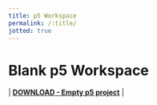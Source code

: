 ```yaml
---
title: p5 Workspace
permalink: /:title/
jotted: true
---
```


# Blank p5 Workspace

| [**DOWNLOAD - Empty p5 project**](https://github.com/Montana-Media-Arts/120_CreativeCoding/raw/master/_empty_example/empty-example.zip) |

<div id="jotted-demo-1" class="jotted-theme-stacked"></div>

<script>
    new Jotted(document.querySelector("#jotted-demo-1"), {
    files: [
        {
            type: "js",
            hide: false,
            content:"\nfunction setup() {\n\t\n}\n\nfunction draw() {\n\t\n}\n"
        },
        {
            type: "html",
            hide: true,
            url:"../../p5_resources/index.html"
        }
    ],
    showBlank: false,
    showResult: true,
    plugins: [
        { name: 'ace', options: { "maxLines": 100 } },
        { name: 'console', options: { autoClear: true } },
    ]
});
</script>
